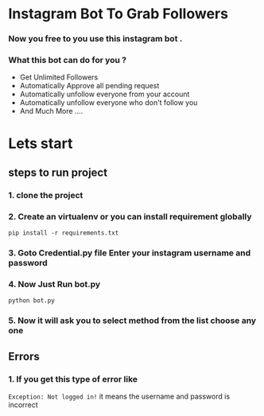 # Instagram Bot To Grab Followers 
### Now you free to you use this instagram bot .
### What this bot can do for you ? 
* Get Unlimited Followers 
* Automatically Approve all pending request 
* Automatically unfollow everyone from your account 
* Automatically unfollow everyone who don't follow you 
* And Much More ....

# Lets start

## steps to run project

### 1. clone the project 

### 2. Create an virtualenv or you can install requirement globally 

```pip install -r requirements.txt```

### 3. Goto Credential.py file Enter your instagram username and password 

### 4. Now Just Run bot.py 

```python bot.py```

### 5. Now it will ask you to select method from the list choose any one


##  Errors

### 1. If you get this type of error like 

```Exception: Not logged in!``` it means the username and password is incorrect 